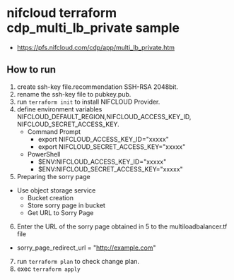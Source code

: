 # nifcloud terraform cdp_multi_lb_private sample
* https://pfs.nifcloud.com/cdp/app/multi_lb_private.htm
## How to run

1. create ssh-key file.recommendation SSH-RSA 2048bit.
2. rename the ssh-key file to pubkey.pub.
3. run `terraform init` to install NIFCLOUD Provider.
4. define environment variables NIFCLOUD_DEFAULT_REGION,NIFCLOUD_ACCESS_KEY_ID, NIFCLOUD_SECRET_ACCESS_KEY. 
   * Command Prompt
     * export NIFCLOUD_ACCESS_KEY_ID="xxxxx"
     * export NIFCLOUD_SECRET_ACCESS_KEY="xxxxx"
   * PowerShell
     * $ENV:NIFCLOUD_ACCESS_KEY_ID="xxxxx"
     * $ENV:NIFCLOUD_SECRET_ACCESS_KEY="xxxxx"
5. Preparing the sorry page
  * Use object storage service
    * Bucket creation
    * Store sorry page in bucket
    * Get URL to Sorry Page
6. Enter the URL of the sorry page obtained in 5 to the multiloadbalancer.tf file
  * sorry_page_redirect_url = "http://example.com"
7. run `terraform plan` to check change plan.
8. exec `terraform apply`
